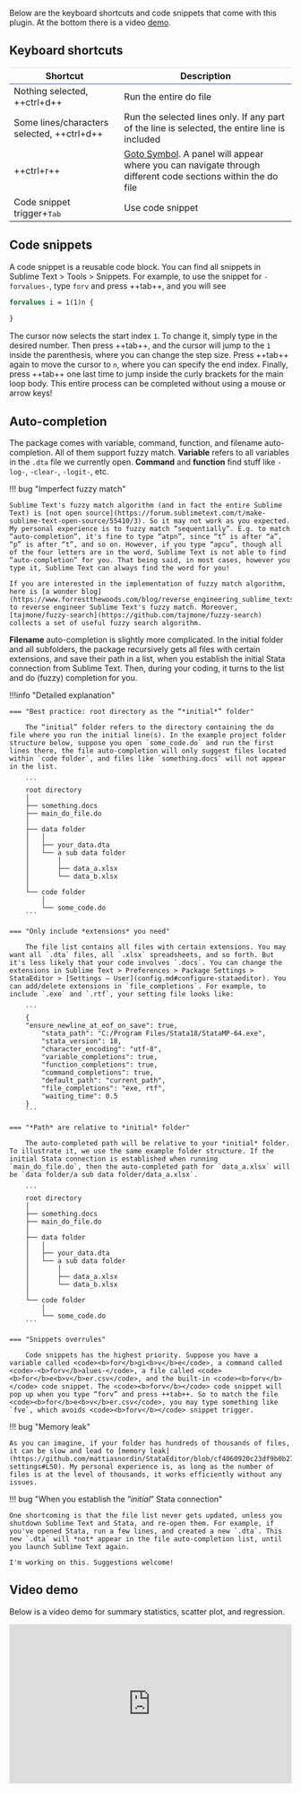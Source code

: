 Below are the keyboard shortcuts and code snippets that come with this plugin. At the bottom there is a video [demo](#video-demo).


## Keyboard shortcuts

<style>
    th {
        border: 0.5px solid #0000001f;
        border-right: none;
        border-left: none;
        border-bottom: 1px solid;
        border-bottom-color: #4051B5;
    }
</style>


| Shortcut | Description |
| -------- | ----------- |
| Nothing selected, ++ctrl+d++ | Run the entire do file |
| Some lines/characters selected, ++ctrl+d++ | Run the selected lines only. If any part of the line is selected, the entire line is included |
| ++ctrl+r++ | [Goto Symbol](https://docs.sublimetext.io/guide/usage/file-management/navigation.html). A panel will appear where you can navigate through different code sections within the do file |
| Code snippet trigger<span class="keys"><span>+</span><kbd class="key-tab">Tab</kbd></span> | Use code snippet |


## Code snippets

A code snippet is a reusable code block. You can find all snippets in Sublime Text > Tools > Snippets. For example, to use the snippet for `-forvalues-`, type `forv` and press ++tab++, and you will see

```stata
forvalues i = 1(1)n {
    
}
```

The cursor now selects the start index `1`. To change it, simply type in the desired number. Then press ++tab++, and the cursor will jump to the `1` inside the parenthesis, where you can change the step size. Press ++tab++ again to move the cursor to `n`, where you can specify the end index. Finally, press ++tab++ one last time to jump inside the curly brackets for the main loop body. This entire process can be completed without using a mouse or arrow keys!


## Auto-completion

The package comes with variable, command, function, and filename auto-completion. All of them support fuzzy match. **Variable** refers to all variables in the `.dta` file we currently open. **Command** and **function** find stuff like `-log-`, `-clear-`, `-logit-`, etc.

!!! bug "Imperfect fuzzy match"

    Sublime Text's fuzzy match algorithm (and in fact the entire Sublime Text) is [not open source](https://forum.sublimetext.com/t/make-sublime-text-open-source/55410/3). So it may not work as you expected. My personal experience is to fuzzy match “sequentially”. E.g. to match “auto-completion”, it's fine to type “atpn”, since “t” is after “a”, “p” is after “t”, and so on. However, if you type “apcu”, though all of the four letters are in the word, Sublime Text is not able to find “auto-completion” for you. That being said, in most cases, however you type it, Sublime Text can always find the word for you!

    If you are interested in the implementation of fuzzy match algorithm, here is [a wonder blog](https://www.forrestthewoods.com/blog/reverse_engineering_sublime_texts_fuzzy_match/) to reverse engineer Sublime Text's fuzzy match. Moreover, [tajmone/fuzzy-search](https://github.com/tajmone/fuzzy-search) collects a set of useful fuzzy search algorithm.

**Filename** auto-completion is slightly more complicated. In the initial folder and all subfolders, the package recursively gets all files with certain extensions, and save their path in a list, when you establish the initial Stata connection from Sublime Text. Then, during your coding, it turns to the list and do (fuzzy) completion for you.

!!!info "Detailed explanation"

    === "Best practice: root directory as the “*initial*” folder"
    
        The “initial” folder refers to the directory containing the do file where you run the initial line(s). In the example project folder structure below, suppose you open `some_code.do` and run the first lines there, the file auto-completion will only suggest files located within `code folder`, and files like `something.docs` will not appear in the list. 
    
        ```
        root directory
        │
        ├── something.docs
        ├── main_do_file.do
        │
        ├── data folder
        │   │
        │   ├── your_data.dta
        │   └── a sub data folder
        │       │
        │       ├── data_a.xlsx
        │       └── data_b.xlsx
        │   
        └── code folder
            │
            └── some_code.do
        ```
    
    === "Only include *extensions* you need"
    
        The file list contains all files with certain extensions. You may want all `.dta` files, all `.xlsx` spreadsheets, and so forth. But it's less likely that your code involves `.docs`. You can change the extensions in Sublime Text > Preferences > Package Settings > StataEditor > [Settings – User](config.md#configure-stataeditor). You can add/delete extensions in `file_completions`. For example, to include `.exe` and `.rtf`, your setting file looks like:
    
        ```
        {
        "ensure_newline_at_eof_on_save": true,
            "stata_path": "C:/Program Files/Stata18/StataMP-64.exe",
            "stata_version": 18,
            "character_encoding": "utf-8",
            "variable_completions": true,
            "function_completions": true,
            "command_completions": true,
            "default_path": "current_path",
            "file_completions": "exe, rtf",
            "waiting_time": 0.5
        }
        ```
        
    === "*Path* are relative to *initial* folder"
        
        The auto-completed path will be relative to your *initial* folder. To illustrate it, we use the same example folder structure. If the initial Stata connection is established when running `main_do_file.do`, then the auto-completed path for `data_a.xlsx` will be `data folder/a sub data folder/data_a.xlsx`.
       
        ```
        root directory
        │
        ├── something.docs
        ├── main_do_file.do
        │
        ├── data folder
        │   │
        │   ├── your_data.dta
        │   └── a sub data folder
        │       │
        │       ├── data_a.xlsx
        │       └── data_b.xlsx
        │   
        └── code folder
            │
            └── some_code.do
        ```
    
    === "Snippets overrules"
        
        Code snippets has the highest priority. Suppose you have a variable called <code><b>for</b>gi<b>v</b>e</code>, a command called <code>-<b>forv</b>alues-</code>, a file called <code><b>for</b>e<b>v</b>er.csv</code>, and the built-in <code><b>forv</b></code> code snippet. The <code><b>forv</b></code> code snippet will pop up when you type “forv” and press ++tab++. So to match the file <code><b>for</b>e<b>v</b>er.csv</code>, you may type something like `fve`, which avoids <code><b>forv</b></code> snippet trigger.


!!! bug "Memory leak"

    As you can imagine, if your folder has hundreds of thousands of files, it can be slow and lead to [memory leak](https://github.com/mattiasnordin/StataEditor/blob/cf4060920c23df9b0b275aee48a13237a93d7fc8/StataEditor.sublime-settings#L50). My personal experience is, as long as the number of files is at the level of thousands, it works efficiently without any issues.

!!! bug "When you establish the “*initial*” Stata connection"

    One shortcoming is that the file list never gets updated, unless you shutdown Sublime Text and Stata, and re-open them. For example, if you've opened Stata, run a few lines, and created a new `.dta`. This new `.dta` will *not* appear in the file auto-completion list, until you launch Sublime Text again.

    I'm working on this. Suggestions welcome!


## Video demo

Below is a video demo for summary statistics, scatter plot, and regression.

<div style="position: relative; width: 100%; padding-bottom: 56.25%;">
    <iframe src="https://onedrive.live.com/embed?cid=56B137D063F1703D&resid=56B137D063F1703D%211183&authkey=ALEU-_oZljeWC9w" style="position: absolute; top: 0; left: 0; width: 100%; height: 100%;" frameborder="0" scrolling="no" allowfullscreen title="Demo"></iframe>
</div>
